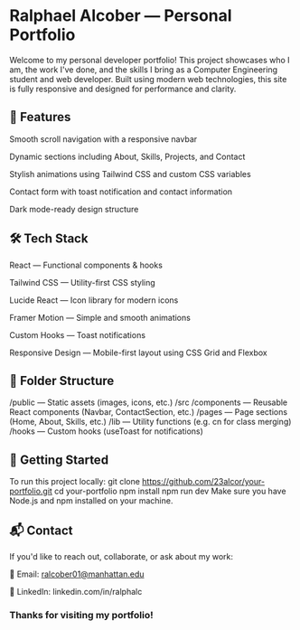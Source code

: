 # Ralphael Alcober — Personal Portfolio
Welcome to my personal developer portfolio! This project showcases who I am, the work I've done, and the skills I bring as a Computer Engineering student and web developer. Built using modern web technologies, this site is fully responsive and designed for performance and clarity.

## 📌 Features
Smooth scroll navigation with a responsive navbar

Dynamic sections including About, Skills, Projects, and Contact

Stylish animations using Tailwind CSS and custom CSS variables

Contact form with toast notification and contact information

Dark mode-ready design structure

## 🛠️ Tech Stack
React — Functional components & hooks

Tailwind CSS — Utility-first CSS styling

Lucide React — Icon library for modern icons

Framer Motion — Simple and smooth animations

Custom Hooks — Toast notifications

Responsive Design — Mobile-first layout using CSS Grid and Flexbox

## 📁 Folder Structure
/public         — Static assets (images, icons, etc.)
/src
  /components   — Reusable React components (Navbar, ContactSection, etc.)
  /pages        — Page sections (Home, About, Skills, etc.)
  /lib          — Utility functions (e.g. cn for class merging)
  /hooks        — Custom hooks (useToast for notifications)

## 🚀 Getting Started
To run this project locally:
git clone https://github.com/23alcor/your-portfolio.git
cd your-portfolio
npm install
npm run dev
Make sure you have Node.js and npm installed on your machine.

## 📬 Contact
If you'd like to reach out, collaborate, or ask about my work:

📧 Email: ralcober01@manhattan.edu

💼 LinkedIn: linkedin.com/in/ralphalc

### Thanks for visiting my portfolio!